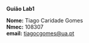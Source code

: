 **Guião Lab1**

**Nome:** Tiago Caridade Gomes <br>
**Nmec:** 108307 <br>
**email:** tiagocgomes@ua.pt
